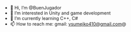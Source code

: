 - 👋 Hi, I’m @BuenJugador
- 👀 I’m interested in Unity and game development
- 🌱 I’m currently learning C++, C#
- 📫 How to reach me: gmail: vsumejko410@gmail.com@
